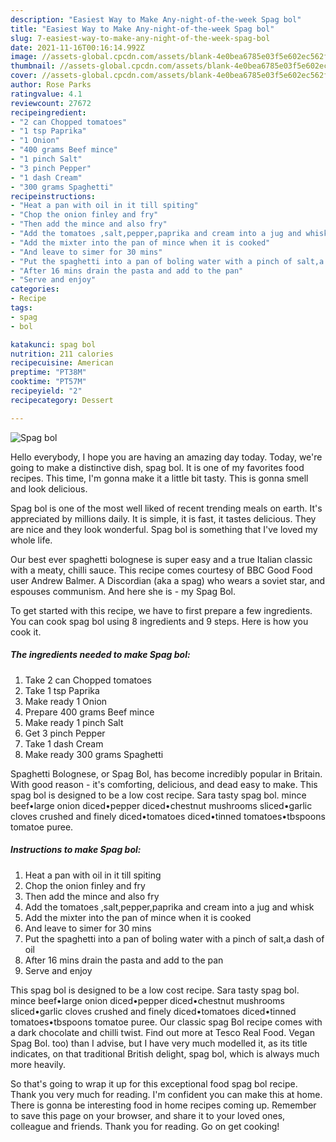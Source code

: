 ```yaml
---
description: "Easiest Way to Make Any-night-of-the-week Spag bol"
title: "Easiest Way to Make Any-night-of-the-week Spag bol"
slug: 7-easiest-way-to-make-any-night-of-the-week-spag-bol
date: 2021-11-16T00:16:14.992Z
image: //assets-global.cpcdn.com/assets/blank-4e0bea6785e03f5e602ec562f230caae08da540cada707380b4fe1bbebba43da.png
thumbnail: //assets-global.cpcdn.com/assets/blank-4e0bea6785e03f5e602ec562f230caae08da540cada707380b4fe1bbebba43da.png
cover: //assets-global.cpcdn.com/assets/blank-4e0bea6785e03f5e602ec562f230caae08da540cada707380b4fe1bbebba43da.png
author: Rose Parks
ratingvalue: 4.1
reviewcount: 27672
recipeingredient:
- "2 can Chopped tomatoes"
- "1 tsp Paprika"
- "1 Onion"
- "400 grams Beef mince"
- "1 pinch Salt"
- "3 pinch Pepper"
- "1 dash Cream"
- "300 grams Spaghetti"
recipeinstructions:
- "Heat a pan with oil in it till spiting"
- "Chop the onion finley and fry"
- "Then add the mince and also fry"
- "Add the tomatoes ,salt,pepper,paprika and cream into a jug and whisk"
- "Add the mixter into the pan of mince when it is cooked"
- "And leave to simer for 30 mins"
- "Put the spaghetti into a pan of boling water with a pinch of salt,a dash of oil"
- "After 16 mins drain the pasta and add to the pan"
- "Serve and enjoy"
categories:
- Recipe
tags:
- spag
- bol

katakunci: spag bol 
nutrition: 211 calories
recipecuisine: American
preptime: "PT38M"
cooktime: "PT57M"
recipeyield: "2"
recipecategory: Dessert

---
```



![Spag bol](//assets-global.cpcdn.com/assets/blank-4e0bea6785e03f5e602ec562f230caae08da540cada707380b4fe1bbebba43da.png)

Hello everybody, I hope you are having an amazing day today. Today, we're going to make a distinctive dish, spag bol. It is one of my favorites food recipes. This time, I'm gonna make it a little bit tasty. This is gonna smell and look delicious.

Spag bol is one of the most well liked of recent trending meals on earth. It's appreciated by millions daily. It is simple, it is fast, it tastes delicious. They are nice and they look wonderful. Spag bol is something that I've loved my whole life.

Our best ever spaghetti bolognese is super easy and a true Italian classic with a meaty, chilli sauce. This recipe comes courtesy of BBC Good Food user Andrew Balmer. A Discordian (aka a spag) who wears a soviet star, and espouses communism. And here she is - my Spag Bol.


To get started with this recipe, we have to first prepare a few ingredients. You can cook spag bol using 8 ingredients and 9 steps. Here is how you cook it.

<!--inarticleads1-->

##### The ingredients needed to make Spag bol:

1. Take 2 can Chopped tomatoes
1. Take 1 tsp Paprika
1. Make ready 1 Onion
1. Prepare 400 grams Beef mince
1. Make ready 1 pinch Salt
1. Get 3 pinch Pepper
1. Take 1 dash Cream
1. Make ready 300 grams Spaghetti


Spaghetti Bolognese, or Spag Bol, has become incredibly popular in Britain. With good reason - it&#39;s comforting, delicious, and dead easy to make. This spag bol is designed to be a low cost recipe. Sara tasty spag bol. mince beef•large onion diced•pepper diced•chestnut mushrooms sliced•garlic cloves crushed and finely diced•tomatoes diced•tinned tomatoes•tbspoons tomatoe puree. 

<!--inarticleads2-->

##### Instructions to make Spag bol:

1. Heat a pan with oil in it till spiting
1. Chop the onion finley and fry
1. Then add the mince and also fry
1. Add the tomatoes ,salt,pepper,paprika and cream into a jug and whisk
1. Add the mixter into the pan of mince when it is cooked
1. And leave to simer for 30 mins
1. Put the spaghetti into a pan of boling water with a pinch of salt,a dash of oil
1. After 16 mins drain the pasta and add to the pan
1. Serve and enjoy


This spag bol is designed to be a low cost recipe. Sara tasty spag bol. mince beef•large onion diced•pepper diced•chestnut mushrooms sliced•garlic cloves crushed and finely diced•tomatoes diced•tinned tomatoes•tbspoons tomatoe puree. Our classic spag Bol recipe comes with a dark chocolate and chilli twist. Find out more at Tesco Real Food. Vegan Spag Bol. too) than I advise, but I have very much modelled it, as its title indicates, on that traditional British delight, spag bol, which is always much more heavily. 

So that's going to wrap it up for this exceptional food spag bol recipe. Thank you very much for reading. I'm confident you can make this at home. There is gonna be interesting food in home recipes coming up. Remember to save this page on your browser, and share it to your loved ones, colleague and friends. Thank you for reading. Go on get cooking!
